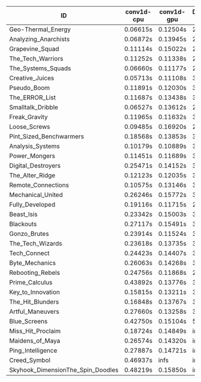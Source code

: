 |ID|conv1d-cpu|conv1d-gpu|DWSPConv2D-gpu|gemm-gpu|avg|
|-|-|-|-|-|-|
|Geo-Thermal_Energy|0.06615s|0.12504s|2.92791s|1.78308s|1.22555s|
|Analyzing_Anarchists|0.06872s|0.13945s|2.88974s|1.82928s|1.23180s|
|Grapevine_Squad|0.11114s|0.15022s|2.91541s|1.77408s|1.23771s|
|The_Tech_Warriors|0.11252s|0.11338s|2.92993s|1.79606s|1.23797s|
|The_Systems_Squads|0.06660s|0.11177s|2.97094s|1.82266s|1.24299s|
|Creative_Juices|0.05713s|0.11108s|3.03517s|1.81467s|1.25451s|
|Pseudo_Boom|0.11891s|0.12030s|3.00442s|1.80856s|1.26305s|
|The_ERROR_List|0.11687s|0.13438s|3.00878s|1.79564s|1.26392s|
|Smalltalk_Dribble|0.06527s|0.13612s|2.96262s|1.89441s|1.26460s|
|Freak_Gravity|0.11965s|0.11632s|3.01467s|1.85276s|1.27585s|
|Loose_Screws|0.09485s|0.16920s|2.91408s|1.97296s|1.28777s|
|Pint_Sized_Benchwarmers|0.18568s|0.13853s|3.10313s|1.81761s|1.31124s|
|Analysis_Systems|0.10179s|0.10889s|3.25767s|1.81852s|1.32172s|
|Power_Mongers|0.11451s|0.11689s|3.18860s|1.88931s|1.32733s|
|Digital_Destroyers|0.25471s|0.14152s|3.07884s|1.88823s|1.34083s|
|The_Alter_Ridge|0.12123s|0.12035s|3.24735s|1.98691s|1.36896s|
|Remote_Connections|0.10575s|0.13146s|3.13708s|2.10359s|1.36947s|
|Mechanical_United|0.26246s|0.15772s|3.09154s|1.98338s|1.37377s|
|Fully_Developed|0.19116s|0.11715s|2.90679s|2.29805s|1.37829s|
|Beast_Isis|0.23342s|0.15003s|3.11523s|2.04263s|1.38533s|
|Blackouts|0.27117s|0.15491s|3.06462s|2.08407s|1.39369s|
|Gonzo_Brutes|0.23914s|0.11524s|3.22210s|2.00053s|1.39425s|
|The_Tech_Wizards|0.23618s|0.13735s|3.22946s|2.01072s|1.40343s|
|Tech_Connect|0.24423s|0.14407s|3.30199s|2.05637s|1.43666s|
|Byte_Mechanics|0.26063s|0.14268s|3.33939s|2.06688s|1.45239s|
|Rebooting_Rebels|0.24756s|0.11868s|2.90879s|2.59791s|1.46824s|
|Prime_Calculus|0.43892s|0.13776s|3.16471s|2.13878s|1.47004s|
|Key_to_Innovation|0.15815s|0.13211s|3.08882s|2.60172s|1.49520s|
|The_Hit_Blunders|0.16848s|0.13767s|3.20852s|2.73710s|1.56294s|
|Artful_Maneuvers|0.27660s|0.13258s|3.90091s|2.68180s|1.74797s|
|Blue_Screens|0.42750s|0.15104s|5.20409s|2.59666s|2.09482s|
|Miss_Hit_Proclaim|0.18724s|0.14849s|infs|infs|infs|
|Maidens_of_Maya|0.26574s|0.14320s|infs|infs|infs|
|Ping_Intelligence|0.27887s|0.14721s|infs|4.54545s|infs|
|Creed_Symbol|0.46937s|infs|infs|4.51848s|infs|
|Skyhook_DimensionThe_Spin_Doodles|0.48219s|0.15850s|infs|infs|infs|

